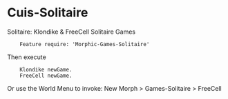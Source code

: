 Cuis-Solitaire
==========

Solitaire:  Klondike & FreeCell Solitaire Games

````Smalltalk
	Feature require: 'Morphic-Games-Solitaire'
````

Then execute

````Smalltalk
    Klondike newGame.
    FreeCell newGame.
````

Or use the World Menu to invoke:  New Morph > Games-Solitaire > FreeCell
